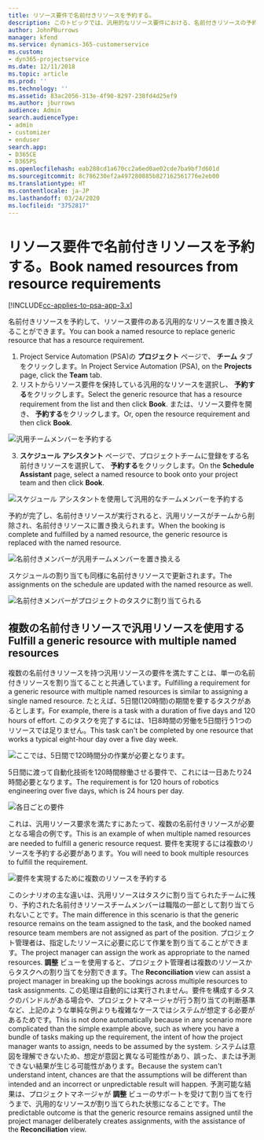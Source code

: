 ```yaml
---
title: リソース要件で名前付きリソースを予約する。
description: このトピックでは、汎用的なリソース要件における、名前付きリソースの予約について説明します。
author: JohnPBurrows
manager: kfend
ms.service: dynamics-365-customerservice
ms.custom:
- dyn365-projectservice
ms.date: 12/11/2018
ms.topic: article
ms.prod: ''
ms.technology: ''
ms.assetid: 83ac2056-313e-4f90-8297-238fd4d25ef9
ms.author: jburrows
audience: Admin
search.audienceType:
- admin
- customizer
- enduser
search.app:
- D365CE
- D365PS
ms.openlocfilehash: eab280cd1a670cc2a6ed0ae02cde7ba9bf7d601d
ms.sourcegitcommit: 8c786230ef2a497280885b827162561776e2eb00
ms.translationtype: HT
ms.contentlocale: ja-JP
ms.lasthandoff: 03/24/2020
ms.locfileid: "3752817"
---
```

# <a name="book-named-resources-from-resource-requirements"></a><span data-ttu-id="a7914-103">リソース要件で名前付きリソースを予約する。</span><span class="sxs-lookup"><span data-stu-id="a7914-103">Book named resources from resource requirements</span></span>

[!INCLUDE[cc-applies-to-psa-app-3.x](../includes/cc-applies-to-psa-app-3x.md)]

<span data-ttu-id="a7914-104">名前付きリソースを予約して、リソース要件のある汎用的なリソースを置き換えることができます。</span><span class="sxs-lookup"><span data-stu-id="a7914-104">You can book a named resource to replace generic resource that has a resource requirement.</span></span>

1. <span data-ttu-id="a7914-105">Project Service Automation (PSA)の **プロジェクト** ページで、 **チーム** タブをクリックします。</span><span class="sxs-lookup"><span data-stu-id="a7914-105">In Project Service Automation (PSA), on the **Projects** page, click the **Team** tab.</span></span>
2. <span data-ttu-id="a7914-106">リストからリソース要件を保持している汎用的なリソースを選択し、 **予約する**をクリックします。</span><span class="sxs-lookup"><span data-stu-id="a7914-106">Select the generic resource that has a resource requirement from the list and then click **Book**.</span></span> <span data-ttu-id="a7914-107">または、リソース要件を開き、 **予約する**をクリックします。</span><span class="sxs-lookup"><span data-stu-id="a7914-107">Or, open the resource requirement and then click **Book**.</span></span>


![汎用チームメンバーを予約する](media/RM-how-to-14.png)


3. <span data-ttu-id="a7914-109">**スケジュール アシスタント** ページで、プロジェクトチームに登録をする名前付きリソースを選択して、 **予約する**をクリックします。</span><span class="sxs-lookup"><span data-stu-id="a7914-109">On the **Schedule Assistant** page, select a named resource to book onto your project team and then click **Book**.</span></span>

![スケジュール アシスタントを使用して汎用的なチームメンバーを予約する](media/RM-how-to-15.png)

<span data-ttu-id="a7914-111">予約が完了し、名前付きリソースが実行されると、汎用リソースがチームから削除され、名前付きリソースに置き換えられます。</span><span class="sxs-lookup"><span data-stu-id="a7914-111">When the booking is complete and fulfilled by a named resource, the generic resource is replaced with the named resource.</span></span>

![名前付きメンバーが汎用チームメンバーを置き換える](media/RM-how-to-16.png)

<span data-ttu-id="a7914-113">スケジュールの割り当ても同様に名前付きリソースで更新されます。</span><span class="sxs-lookup"><span data-stu-id="a7914-113">The assignments on the schedule are updated with the named resource as well.</span></span>

![名前付きメンバーがプロジェクトのタスクに割り当てられる](media/RM-how-to-17.png)

## <a name="fulfill-a-generic-resource-with-multiple-named-resources"></a><span data-ttu-id="a7914-115">複数の名前付きリソースで汎用リソースを使用する</span><span class="sxs-lookup"><span data-stu-id="a7914-115">Fulfill a generic resource with multiple named resources</span></span>
<span data-ttu-id="a7914-116">複数の名前付きリソースを持つ汎用リソースの要件を満たすことは、単一の名前付きリソースを割り当てることと共通しています。</span><span class="sxs-lookup"><span data-stu-id="a7914-116">Fulfilling a requirement for a generic resource with multiple named resources is similar to assigning a single named resource.</span></span> <span data-ttu-id="a7914-117">たとえば、5日間(120時間)の期間を要するタスクがあるとします。</span><span class="sxs-lookup"><span data-stu-id="a7914-117">For example, there is a task with a duration of five days and 120 hours of effort.</span></span> <span data-ttu-id="a7914-118">このタスクを完了するには、1日8時間の労働を5日間行う1つのリソースでは足りません。</span><span class="sxs-lookup"><span data-stu-id="a7914-118">This task can't be completed by one resource that works a typical eight-hour day over a five day week.</span></span> 

![ここでは、5日間で120時間分の作業が必要となります。](media/RM-how-to-21.png)

<span data-ttu-id="a7914-120">5日間に渡って自動化技術を120時間稼働させる要件で、これには一日あたり24時間必要となります。</span><span class="sxs-lookup"><span data-stu-id="a7914-120">The requirement is for 120 hours of robotics engineering over five days, which is 24 hours per day.</span></span>

![各日ごとの要件](media/RM-how-to-22.png)

<span data-ttu-id="a7914-122">これは、汎用リソース要求を満たすにあたって、複数の名前付きリソースが必要となる場合の例です。</span><span class="sxs-lookup"><span data-stu-id="a7914-122">This is an example of when multiple named resources are needed to fulfill a generic resource request.</span></span> <span data-ttu-id="a7914-123">要件を実現するには複数のリソースを予約する必要があります。</span><span class="sxs-lookup"><span data-stu-id="a7914-123">You will need to book multiple resources to fulfill the requirement.</span></span>

![要件を実現するために複数のリソースを予約する](media/RM-how-to-23.png)

<span data-ttu-id="a7914-125">このシナリオの主な違いは、汎用リソースはタスクに割り当てられたチームに残り、予約された名前付きリソースチームメンバーは職階の一部として割り当てられないことです。</span><span class="sxs-lookup"><span data-stu-id="a7914-125">The main difference in this scenario is that the generic resource remains on the team assigned to the task, and the booked named resource team members are not assigned as part of the position.</span></span> <span data-ttu-id="a7914-126">プロジェクト管理者は、指定したリソースに必要に応じて作業を割り当てることができます。</span><span class="sxs-lookup"><span data-stu-id="a7914-126">The project manager can assign the work as appropriate to the named resources.</span></span> <span data-ttu-id="a7914-127">**調整** ビューを使用すると、プロジェクト管理者は複数のリソースからタスクへの割り当てを分割できます。</span><span class="sxs-lookup"><span data-stu-id="a7914-127">The **Reconciliation** view can assist a project manager in breaking up the bookings across multiple resources to task assignments.</span></span> <span data-ttu-id="a7914-128">この処理は自動的には実行されません。要件を構成するタスクのバンドルがある場合や、プロジェクトマネージャが行う割り当ての判断基準など、上記のような単純な例よりも複雑なケースではシステムが想定する必要があるためです。</span><span class="sxs-lookup"><span data-stu-id="a7914-128">This is not done automatically because in any scenario more complicated than the simple example above, such as where you have a bundle of tasks making up the requirement, the intent of how the project manager wants to assign, needs to be assumed by the system.</span></span> <span data-ttu-id="a7914-129">システムは意図を理解できないため、想定が意図と異なる可能性があり、誤った、または予測できない結果が生じる可能性があります。</span><span class="sxs-lookup"><span data-stu-id="a7914-129">Because the system can't understand intent, chances are that the assumptions will be different than intended and an incorrect or unpredictable result will happen.</span></span> <span data-ttu-id="a7914-130">予測可能な結果は、プロジェクトマネージャが **調整** ビューのサポートを受けて割り当てを行うまで、汎用的なリソースが割り当てられた状態になることです。</span><span class="sxs-lookup"><span data-stu-id="a7914-130">The predictable outcome is that the generic resource remains assigned until the project manager deliberately creates assignments, with the assistance of the **Reconciliation** view.</span></span>


